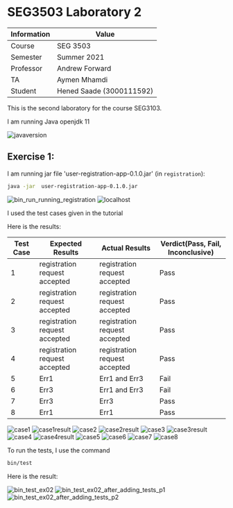 # SEG3503 Laboratory 2

| Information | Value |
| --- | --- |
| Course | SEG 3503 |
| Semester | Summer 2021 |
| Professor | Andrew Forward |
| TA | Aymen Mhamdi |
| Student | Hened Saade (3000111592) |

This is the second laboratory for the course SEG3103.

I am running Java openjdk 11

![javaversion](assets/javaversion.JPG)

## Exercise 1:

I am running jar file 'user-registration-app-0.1.0.jar' (in `registration`):

```bash
java -jar  user-registration-app-0.1.0.jar
```
![bin_run_running_registration](assets/bin_run_running_registration.JPG)
![localhost](assets/localhost.PNG)

I used the test cases given in the tutorial

Here is the results:

Test Case |  Expected Results             | Actual Results                   | Verdict(Pass, Fail, Inconclusive)
----------|-------------------------------|----------------------------------|----------------------------------
1         | registration request accepted | registration request accepted    | Pass
2         | registration request accepted | registration request accepted    | Pass
3         | registration request accepted | registration request accepted    | Pass
4         | registration request accepted | registration request accepted    | Pass
5         | Err1                          | Err1 and Err3                    | Fail
6         | Err3                          | Err1 and Err3                    | Fail
7         | Err3                          | Err3                             | Pass
8         | Err1                          | Err1                             | Pass

![case1](assets/case1.JPG)
![case1result](assets/case1result.JPG)
![case2](assets/case2.JPG)
![case2result](assets/case2result.JPG)
![case3](assets/case3.JPG)
![case3result](assets/case3result.JPG)
![case4](assets/case4.JPG)
![case4result](assets/case4result.JPG)
![case5](assets/case5.JPG)
![case6](assets/case6.JPG)
![case7](assets/case7.JPG)
![case8](assets/case8.JPG)

To run the tests, I use the command

```bash
bin/test
```

Here is the result:

![bin_test_ex02](assets/bin_test_ex02.JPG)
![bin_test_ex02_after_adding_tests_p1](assets/bin_test_ex02_after_adding_tests_p1.JPG)
![bin_test_ex02_after_adding_tests_p2](assets/bin_test_ex02_after_adding_tests_p2.JPG)